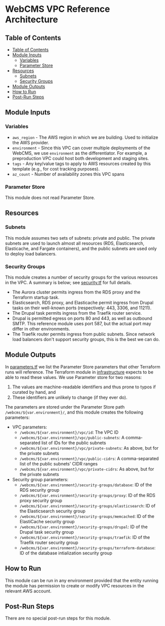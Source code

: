 # WebCMS VPC Reference Architecture

## Table of Contents

- [Table of Contents](#table-of-contents)
- [Module Inputs](#module-inputs)
  - [Variables](#variables)
  - [Parameter Store](#parameter-store)
- [Resources](#resources)
  - [Subnets](#subnets)
  - [Security Groups](#security-groups)
- [Module Outputs](#module-outputs)
- [How to Run](#how-to-run)
- [Post-Run Steps](#post-run-steps)

## Module Inputs

### Variables

- `aws_region` - The AWS region in which we are building. Used to initialize the AWS provider.
- `environment` - Since this VPC can cover multiple deployments of the WebCMS, we use `environment` as the differentiator. For example, a preproduction VPC could host both development and staging sites.
- `tags` - Any key/value tags to apply to AWS resources created by this template (e.g., for cost tracking purposes).
- `az_count` - Number of availability zones this VPC spans

### Parameter Store

This module does not read Parameter Store.

## Resources

### Subnets

This module assumes two sets of subnets: private and public. The private subnets are used to launch almost all resources (RDS, Elasticsearch, Elasticache, and Fargate containers), and the public subnets are used only to deploy load balancers.

### Security Groups

This module creates a number of security groups for the various resources in the VPC. A summary is below; see [security.tf](security.tf) for full details.

- The Aurora cluster permits ingress from the RDS proxy and the Terraform startup task.
- Elasticsearch, RDS proxy, and Elasticache permit ingress from Drupal tasks on their well-known ports (respectively: 443, 3306, and 11211).
- The Drupal task permits ingress from the Traefik router service.
- Drupal is permitted egress on ports 80 and 443, as well as outbound SMTP. This reference module uses port 587, but the actual port may differ in other environments.
- The Traefik router permits ingress from public subnets. Since network load balancers don't support security groups, this is the best we can do.

## Module Outputs

In [parameters.tf](parameters.tf) we list the Parameter Store parameters that other Terraform runs will reference. The Terraform module in [infrastructure](../infrastructure) expects to be able to read these values. We use Parameter store for two reasons:

1. The values are machine-readable identifiers and thus prone to typos if curated by hand, and
2. These identifiers are unlikely to change (if they ever do).

The parameters are stored under the Parameter Store path `/webcms/${var.environment}/`, and this module creates the following parameters:

- VPC parameters:
  - `/webcms/${var.environment}/vpc/id`: The VPC ID
  - `/webcms/${var.environment}/vpc/public-subnets`: A comma-separated list of IDs for the public subnets
  - `/webcms/${var.environment}/vpc/private-subnets`: As above, but for the private subnets
  - `/webcms/${var.environment}/vpc/public-cidrs`: A comma-separated list of the public subnets' CIDR ranges
  - `/webcms/${var.environment}/vpc/private-cidrs`: As above, but for the private subnets
- Security group parameters:
  - `/webcms/${var.environment}/security-groups/database`: ID of the RDS security group
  - `/webcms/${var.environment}/security-groups/proxy`: ID of the RDS proxy security group
  - `/webcms/${var.environment}/security-groups/elasticsearch`: ID of the Elasticsearch security group
  - `/webcms/${var.environment}/security-groups/memcached`: ID of the ElastiCache security group
  - `/webcms/${var.environment}/security-groups/drupal`: ID of the Drupal task security group
  - `/webcms/${var.environment}/security-groups/traefik`: ID of the Traefik router security group
  - `/webcms/${var.environment}/security-groups/terraform-database`: ID of the database intialization security group

## How to Run

This module can be run in any environment provided that the entity running the module has permission to create or modify VPC resources in the relevant AWS account.

## Post-Run Steps

There are no special post-run steps for this module.
